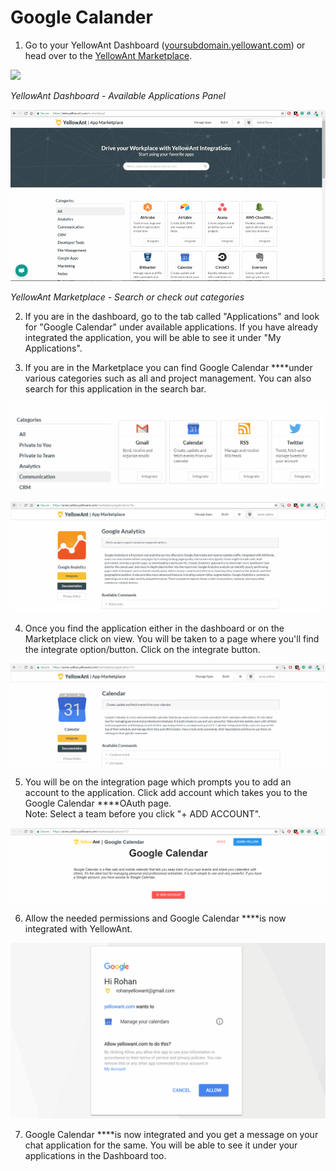 # Google Calander

1. Go to your YellowAnt Dashboard \([yoursubdomain.yellowant.com](https://github.com/yellowanthq/yellowant-help-center/tree/bdad19066023aa6a8b667a1d6f05b72945b49759/yoursubdomain.yellowant.com)\) or head over to the [YellowAnt Marketplace](https://www.yellowant.com/marketplace). 

![](../../.gitbook/assets/image%20%285%29.png)

_YellowAnt Dashboard - Available Applications Panel_

![](../../.gitbook/assets/image%20%28225%29.png)

_YellowAnt Marketplace - Search or check out categories_

2. If you are in the dashboard, go to the tab called "Applications" and look for "Google Calendar" under available applications. If you have already integrated the application, you will be able to see it under "My Applications".

3. If you are in the Marketplace you can find Google Calendar ****under various categories such as all and project management. You can also search for this application in the search bar.  


![](../../.gitbook/assets/image%20%28199%29.png)

![](../../.gitbook/assets/image%20%2845%29.png)

4. Once you find the application either in the dashboard or on the Marketplace click on view. You will be taken to a page where you'll find the integrate option/button. Click on the integrate button.  


![](../../.gitbook/assets/image%20%28211%29.png)

5. You will be on the integration page which prompts you to add an account to the application. Click add account which takes you to the Google Calendar ****OAuth page.  
Note: Select a team before you click "+ ADD ACCOUNT".  


![](../../.gitbook/assets/image%20%28265%29.png)

6. Allow the needed permissions and Google Calendar ****is now integrated with YellowAnt.  


![](../../.gitbook/assets/image%20%2888%29.png)

7. Google Calendar ****is now integrated and you get a message on your chat application for the same. You will be able to see it under your applications in the Dashboard too.

